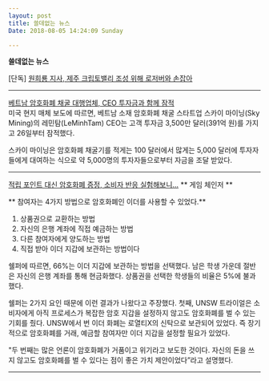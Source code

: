 ```yaml
---
layout: post
title: 쓸데없는 뉴스
Date: 2018-08-05 14:24:09 Sunday

---
```


**쓸데없는 뉴스**

[단독] [원희룡 지사, 제주 크립토밸리 조성 위해 로저버와 손잡아](https://www.blockinpress.com/archives/7618#.W2aD9Sd1GKM.link "원희룡 지사, 제주 크립토밸리 조성 위해 로저버와 손잡아")

---

[베트남 암호화폐 채굴 대행업체, CEO 투자금과 함께 잠적](https://www.blockinpress.com/archives/7514#.W2aFv3gBNjc.link)   
미국 현지 매체 보도에 따르면, 베트남 소재 암호화폐 채굴 스타트업 스카이 마이닝(Sky Mining)의 레민탐(LeMinhTam) CEO는 고객 투자금 3,500만 달러(391억 원)를 가지고 26일부터 잠적했다.  

스카이 마이닝은 암호화폐 채굴기를 적게는 100 달러에서 많게는 5,000 달러에 투자자들에게 대여하는 식으로 약 5,000명의 투자자들으로부터 자금을 조달 받았다.

---

[적립 포인트 대신 암호화폐 증정, 소비자 반응 실험해보니…](http://www.ciokorea.com/news/37009#csidx3e1e1e7a06770e28c3fab5ee4094c17) 
** 게임 체인저 **  

** 참여자는 4가지 방법으로 암호화폐인 이더를 사용할 수 있었다.**
1. 상품권으로 교환하는 방법
2. 자신의 은행 계좌에 직접 예금하는 방법
3. 다른 참여자에게 양도하는 방법
4. 직접 받아 이더 지갑에 보관하는 방법이다

쉘퍼에 따르면, 66%는 이더 지갑에 보관하는 방법을 선택했다. 
남은 학생 가운데 절반은 자신의 은행 계좌를 통해 현금화했다. 
상품권을 선택한 학생들의 비율은 5%에 불과했다.

쉘퍼는 2가지 요인 때문에 이런 결과가 나왔다고 주장했다. 
첫째, UNSW 트라이얼은 소비자에게 아직 프로세스가 복잡한 암호 지갑을 설정하지 않고도 암호화폐를 벌 수 있는 기회를 줬다. 
UNSW에서 번 이더 화폐는 로열티X의 신탁으로 보관되어 있었다. 즉 장기적으로 암호화폐를 거래, 예금할 참여자만 이더 지갑을 설정할 필요가 있었다.

"두 번째는 많은 언론이 암호화폐가 거품이고 위기라고 보도한 것이다. 
자신의 돈을 쓰지 않고도 암호화폐를 벌 수 있다는 점이 좋은 가치 제안이었다”라고 설명했다.

---

